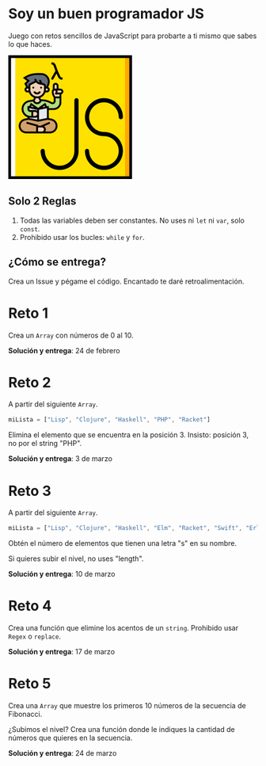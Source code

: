 # Soy un buen programador JS

Juego con retos sencillos de JavaScript para probarte a ti mismo que sabes lo que haces.

<img src="logo.png" width="250">

## Solo 2 Reglas

1. Todas las variables deben ser constantes. No uses ni `let` ni `var`, solo `const`.
2. Prohibido usar los bucles: `while` y `for`.

## ¿Cómo se entrega?

Crea un Issue y pégame el código. Encantado te daré retroalimentación.

# Reto 1

Crea un `Array` con números de 0 al 10.

**Solución y entrega**: 24 de febrero

# Reto 2

A partir del siguiente `Array`.

```javascript
miLista = ["Lisp", "Clojure", "Haskell", "PHP", "Racket"]
```

Elimina el elemento que se encuentra en la posición 3. Insisto: posición 3, no por el string "PHP".

**Solución y entrega**: 3 de marzo

# Reto 3

A partir del siguiente `Array`.

```javascript
miLista = ["Lisp", "Clojure", "Haskell", "Elm", "Racket", "Swift", "Erlang", "Scala"]
```

Obtén el número de elementos que tienen una letra "s" en su nombre. 

Si quieres subir el nivel, no uses "length".

**Solución y entrega**: 10 de marzo

# Reto 4

Crea una función que elimine los acentos de un `string`. Prohibido usar `Regex` o `replace`.

**Solución y entrega**: 17 de marzo

# Reto 5

Crea una `Array` que muestre los primeros 10 números de la secuencia de Fibonacci.

¿Subimos el nivel? Crea una función donde le indiques la cantidad de números que quieres en la secuencia.

**Solución y entrega**: 24 de marzo
